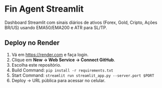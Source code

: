# Fin Agent Streamlit

Dashboard Streamlit com sinais diários de ativos (Forex, Gold, Cripto, Ações BR/US) usando EMA50/EMA200 e ATR para SL/TP.

## Deploy no Render
1. Vá em https://render.com e faça login.
2. Clique em **New → Web Service → Connect GitHub**.
3. Escolha este repositório.
4. Build Command: `pip install -r requirements.txt`
5. Start Command: `streamlit run streamlit_app.py --server.port $PORT`
6. Deploy → URL pública para acessar no celular.

